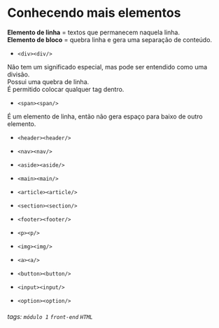 # Conhecendo mais elementos

**Elemento de linha** = textos que permanecem naquela linha.  
**Elemento de bloco** = quebra linha e gera uma separação de conteúdo.

-     <div><div/>  
Não tem um significado especial, mas pode ser entendido como uma divisão.  
Possui uma quebra de linha.  
É permitido colocar qualquer tag dentro.

-     <span><span/>  
É um elemento de linha, então não gera espaço para baixo de outro elemento.

-     <header><header/>

-     <nav><nav/>

-     <aside><aside/>

-     <main><main/>

-     <article><article/>

-     <section><section/>

-     <footer><footer/>

-     <p><p/>

-     <img><img/>

-     <a><a/>

-     <button><button/>

-     <input><input/>

-     <option><option/>

###### tags: `módulo 1` `front-end` `HTML`
